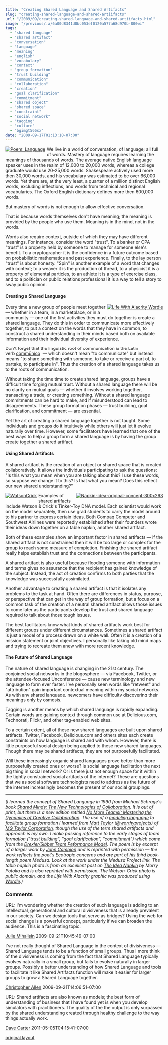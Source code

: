 ```yaml
---
title: "Creating Shared Language and Shared Artifacts"
slug: "creating-shared-language-and-shared-artiifacts"
url: "/2009/09/creating-shared-language-and-shared-artiifacts.html"
image: "/previous/.a/6a00d8341d8bc053ef0120a577a68d970b-800wi"
tags:
  - "shared language"
  - "shared artifact"
  - "conversation"
  - "language"
  - "meaning"
  - "english"
  - "vocabulary"
  - "context"
  - "group formation"
  - "trust building"
  - "communication"
  - "collaboration"
  - "creation"
  - "goal clarification"
  - "commitment"
  - "shared object"
  - "shared space"
  - "constraint"
  - "social network"
  - "tagging"
  - "culture"
  - "bgimgt566sx"
date: "2009-09-17T01:13:10-07:00"
---
```

<p><a href="http://worldatuningfork.com/John/medusaosxPDF.pdf#page=203" style="float: left;"><img alt="Poem: Language" border="0" class="at-xid-6a00d8341d8bc053ef0120a577a68d970b " src="/previous/.a/6a00d8341d8bc053ef0120a577a68d970b-800wi" style="margin: 0px 5px 5px 0px;" title="Poem: Language" /></a>We live in a world of conversation, of language; all full of words. Mastery of language requires learning the meanings of thousands of words. The average native English language speaker uses in the realm of 12,000 to 20,000 words, whereas a college graduate would use 20-25,000 words. Shakespeare actively used more then 30,000 words, and his vocabulary was estimated to be over 66,000 words. Yet there are, at the very least, a quarter of a million distinct English words, excluding inflections, and words from technical and regional vocabularies. The Oxford English dictionary defines more then 600,000 words.</p>
<p>But mastery of words is not enough to allow effective conversation.</p>
<p>That is because words themselves don&#39;t have meaning; the meaning is provided by the people who use them. Meaning is in the mind, not in the words.</p>
<p>Words also require context, outside of which they may have different meanings. For instance, consider the word &quot;trust&quot;. To a banker or CPA &quot;trust&quot; is a property held by someone to manage for someone else&#39;s benefit. To a cryptographer it is the confidence in a future outcome based on probabilistic mathematics and past experience. Finally, to the lay person &quot;trust&quot; is about honesty. &quot;Spin&quot; is another example of a word that changes with context; to a weaver it is the production of thread, to a physicist it is a property of elemental particles, to an athlete it is a type of exercise class, and to a politician or public relations professional it is a way to tell a story to sway pubic opinion.</p>
<h4>Creating a Shared Language</h4>
<p></p>
<p><a href="/previous/.a/6a00d8341d8bc053ef0120a577c005970b-pi" style="float: right;"><img alt="Life With Alacrity Wordle" class="at-xid-6a00d8341d8bc053ef0120a577c005970b " src="/previous/.a/6a00d8341d8bc053ef0120a577c005970b-320pi" style="margin: 0px 0px 5px 5px;" title="Life With Alacrity Wordle" /></a>Every time a new group of people meet together — whether in a team, in a marketplace, or in a community — one of the first activities they must do together is create a shared language. They do this in order to communicate more effectively together, to put a context on the words that they have in common, to construct a shared understanding in their minds based both on available information and their individual diversity of experience.</p>
<p>Don&#39;t forget that the linguistic root of communication is the Latin verb&#0160;<a href="http://artfl.uchicago.edu/cgi-bin/philologic/getobject.pl?c.18:3557.lewshort" title="Latin definition of commūnĭco">commūnĭco</a>&#0160;&#0160;— which doesn&#39;t mean &quot;to communicate&quot; but instead means &quot;to share something with someone, to take or receive a part of, to partake, to participate in&quot;. Thus the creation of a shared language takes us to the roots of communication.</p>
<p>Without taking the time time to create shared language, groups have a difficult time forging mutual trust. Without a shared language there will be no clarity on mutual goals — whether it involves working together, transacting a trade, or creating something. Without a shared language commitments can be hard to make, and if misunderstood can lead to disagreements. These group formation phases — trust building, goal clarification, and commitment — are essential.</p>
<p>Yet the art of creating a shared language together is not taught. Some individuals and groups do it intuitively while others will just let it evolve naturally over time. However, some facilitators have learned that one of the best ways to help a group form a shared language is by having the group create together a shared artifact.</p>
<h4>Using Shared Artifacts</h4>
<p>A shared artifact is the creation of an object or shared space that is created collaboratively. It allows the individuals participating to ask the questions: &quot;Is this what you mean when you are talking about this? I use these words, so suppose we change it to this? Is that what you mean? Does this reflect our new shared understanding?&quot;</p>
<p><a href="/previous/.a/6a00d8341d8bc053ef0120a5ce5085970c-pi" style="float: left;"><img alt="WatsonCrick" class="at-xid-6a00d8341d8bc053ef0120a5ce5085970c " src="/previous/.a/6a00d8341d8bc053ef0120a5ce5085970c-120pi" style="margin: 0px 5px 5px 0px;" title="WatsonCrick" /></a><a href="/previous/.a/6a00d8341d8bc053ef0120a5ce82e4970c-pi" style="float: right;"><img alt="Napkin-idea-original-concept-300x293" class="at-xid-6a00d8341d8bc053ef0120a5ce82e4970c " src="/previous/.a/6a00d8341d8bc053ef0120a5ce82e4970c-120wi" style="margin: 0px 0px 5px 5px;" /></a> Examples of shared artifacts include Watson &amp; Crick&#39;s Tinker-Toy DNA model. Each scientist would work on the model separately, then use grad students to carry the model around to his partner to express certain ideas. Both Compaq Computer and Southwest Airlines were reportedly established after their founders wrote their ideas down together on a table napkin, another shared artifact.</p>
<p>Both of these examples show an important factor in shared artifacts — if the shared artifact is not constrained then it will be too large or complex for the group to reach some measure of completion. Finishing the shared artifact really helps establish trust and the connections between the participants.</p>
<p>A shared artifact is also useful because flooding someone with information and terms gives no assurance that the recipient has gained knowledge of the subject. Instead, the act of creation confirms to both parties that the knowledge was successfully assimilated.</p>
<p>Another advantage to creating a shared artifact is that it isolates any problems to the task at hand. Often there are differences in status, purpose, or perspective that can get in the way of group formation, but a focus on a common task of the creation of a neutral shared artifact allows those issues to come later as the participants develop the trust and shared language required to talk about those tough issues.</p>
<p>The best facilitators know what kinds of shared artifacts work best for different groups under different circumstances. Sometimes a shared artifact is just a model of a process drawn on a white wall. Often it is a creation of a mission statement or joint objectives. I personally like taking old mind maps and trying to recreate them anew with more recent knowledge.</p>
<h4>The Future of Shared Language</h4>
<p>The nature of shared language is changing in the 21st century. The conjoined social networks in the blogosphere — via Facebook, Twitter, or the attendee-focused Unconference — cause new terminology and new language to form ever faster. I&#39;ve personally seen words like &quot;retweet&quot; and &quot;attribution&quot; gain important contextual meaning within my social networks. As with any shared language, newcomers have difficulty discovering their meanings only by osmosis.</p>
<p>Tagging is another means by which shared language is rapidly expanding. Certain words are gaining context through common use at Delicious.com, Technorati, Flickr, and other tag-enabled web sites.</p>
<p>To a certain extent, all of these new shared languages are built upon shared artifacts. Twitter, Facebook, Delicious.com and others sites each create constraints on how language is shared and with whom. However, there is little purposeful social design being applied to these new shared languages. Though there may be shared artifacts, they are not purposefully facilitated.</p>
<p>Will these increasingly organic shared languages prove better than more purposefully created ones or worse? Is social language facilitation the next big thing in social network? Or is there just not enough space for it within the tightly constrained social artifacts of the internet? These are questions that we as social software technologists need to address as the future of the internet increasingly becomes the present of our social groupings.</p>
<hr />
<p><em>(I learned the concept of Shared Language in 1990 from Michael Schrage&#39;s book <a href="http://www.amazon.com/Shared-Minds-New-Technologies-Collaboration/dp/0394565878">Shared Minds: The New Technologies of Collaboration</a>. It is out of print, but there is a new edition retitled <a href="http://www.amazon.com/No-More-Teams-Mastering-Collaboration/dp/0385476035/">No More Teams!: Mastering the Dynamics of Creative Collaboration</a>. The use of a <a href="http://www.mgtaylor.com/mgtaylor/glasbead/modexpl.htm">modeling language</a> to facilitate group formation I learned from <a href="http://www.matttaylor.com">Matt Taylor</a>&#0160;(<a href="http://twitter.com/worthyprojects">@worthyprojects</a>) of <a href="http://www.mgtaylor.com/">MG Taylor Corporation</a>, though the use of the term shared artifacts and approach is my own. I make passing reference to the early stages of team formation (&quot;trust building&quot;, &quot;goal clarification&quot;, &quot;commitment&quot;) which come from the <a href="http://www.grove.com/site/ourwk_gm_tp.html">Drexler/Sibbet Team Peformance Model</a>. The poem is by excerpt of a larger work by <a href="http://worldatuningfork.com/John/">John Campion</a> and is reprinted with permission — the work reflects the poet&#39;s Ecotropic concerns and are part of his third
book-length poem Medusa. Look at the work under the Medusa Project link. The table napkin photo is from an excellent post on <a href="http://createtheconditions.com/?p=304">The Idea Napkin</a> by Morry Potoka and is also reprinted with permission. The Watson-Crick photo is public domain, and the Life With Alacrity graphic was produced using <a href="http://www.wordle.net/">Wordle</a>.)</em></p>
<p></p>
<footer><h3>Comments</h3>
<div class="u-comment h-cite">
<p class="p-content p-name">URL:
I'm wondering whether the creation of such language is adding to an intellectual, generational and cultural divisiveness that is already prevalent in our society. Can we design tools that serve as bridges? Using the web for social change is a powerful concept, particularly if we can broaden the audience. This is a fascinating topic.
</p>
<a class="u-author h-card" href="#">Julie  Mihalisin</a>
<time class="dt-published" datetime="2009-09-21T10:45:49-07:00">2009-09-21T10:45:49-07:00</time>
</div>
<div class="u-comment h-cite">
<p class="p-content p-name">I've not really thought of Shared Language in the context of divisiveness — Shared Language tends to be a function of small groups. Thus I more think of the divisiveness is coming from the fact that Shared Language typically evolves naturally in a small group, but fails to evolve naturally in larger groups. Possibly a better understanding of how Shared Language and tools to facilitate it like Shared Artifacts function will make it easier for larger groups to grow a Shared Language together.
</p>
<a class="u-author h-card" href="http://www.LifeWithAlacrity.com">Christopher Allen</a>
<time class="dt-published" datetime="2009-09-21T14:06:51-07:00">2009-09-21T14:06:51-07:00</time>
</div>
<div class="u-comment h-cite">
<p class="p-content p-name">URL:
Shared artifacts are also known as models; the best form of understanding of business that I have found yet is when you develop simulators with practitioners. The quality of the the output is only surpassed by the shared understanding created through healthy challenge to the way things actually work.
</p>
<a class="u-author h-card" href="#">Dave Carter</a>
<time class="dt-published" datetime="2011-05-05T04:15:41-07:00">2011-05-05T04:15:41-07:00</time>
</div>
</footer>
<p class="previous"><a href="/previous/2009/09/creating-shared-language-and-shared-artiifacts.html" rel="syndication nofollow" class="u-syndication" >original layout</a></p>
